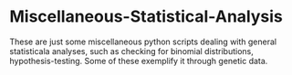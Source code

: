 # Miscellaneous-Statistical-Analysis
These are just some miscellaneous python scripts dealing with general statisticala analyses, such as checking for binomial distributions, hypothesis-testing. Some of these exemplify it through genetic data. 
